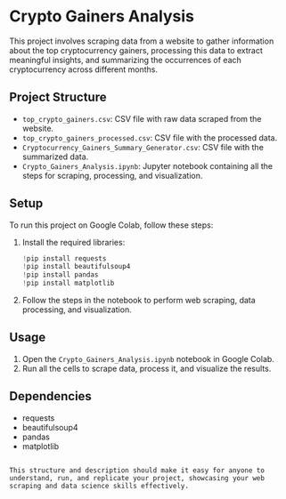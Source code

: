 # Crypto Gainers Analysis

This project involves scraping data from a website to gather information about the top cryptocurrency gainers, processing this data to extract meaningful insights, and summarizing the occurrences of each cryptocurrency across different months.

## Project Structure

- `top_crypto_gainers.csv`: CSV file with raw data scraped from the website.
- `top_crypto_gainers_processed.csv`: CSV file with the processed data.
- `Cryptocurrency_Gainers_Summary_Generator.csv`: CSV file with the summarized data.
- `Crypto_Gainers_Analysis.ipynb`: Jupyter notebook containing all the steps for scraping, processing, and visualization.

## Setup

To run this project on Google Colab, follow these steps:

1. Install the required libraries:
   ```python
   !pip install requests
   !pip install beautifulsoup4
   !pip install pandas
   !pip install matplotlib
   ```

2. Follow the steps in the notebook to perform web scraping, data processing, and visualization.

## Usage

1. Open the `Crypto_Gainers_Analysis.ipynb` notebook in Google Colab.
2. Run all the cells to scrape data, process it, and visualize the results.

## Dependencies

- requests
- beautifulsoup4
- pandas
- matplotlib
```

This structure and description should make it easy for anyone to understand, run, and replicate your project, showcasing your web scraping and data science skills effectively.
